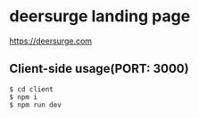 # deersurge landing page

https://deersurge.com

## Client-side usage(PORT: 3000)

```console
$ cd client
$ npm i
$ npm run dev
```